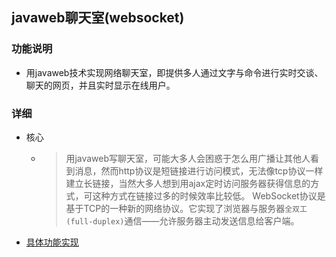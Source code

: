 ## javaweb聊天室(websocket)
### 功能说明
 * 用javaweb技术实现网络聊天室，即提供多人通过文字与命令进行实时交谈、聊天的网页，并且实时显示在线用户。
### 详细
 * 核心
   * > 用javaweb写聊天室，可能大多人会困惑于怎么用广播让其他人看到消息，然而http协议是短链接进行访问模式，无法像tcp协议一样建立长链接，当然大多人想到用ajax定时访问服务器获得信息的方式，可这种方式在链接过多的时候效率比较低。
WebSocket协议是基于TCP的一种新的网络协议。它实现了浏览器与服务器`全双工(full-duplex)`通信——允许服务器主动发送信息给客户端。
 * [具体功能实现](http://blog.csdn.net/qq_35442958/article/details/78925530 "a")
 
